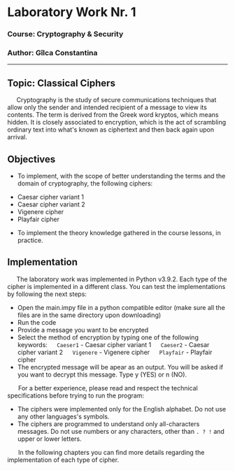 # Laboratory Work Nr. 1
### Course: Cryptography & Security
### Author: Gîlca Constantina

----

## Topic: Classical Ciphers
&ensp;&ensp;&ensp;Cryptography is the study of secure communications techniques that allow only the sender and intended recipient of a message to view its contents. The term is derived from the Greek word kryptos, which means hidden. It is closely associated to encryption, which is the act of scrambling ordinary text into what's known as ciphertext and then back again upon arrival.

## Objectives
* To implement, with the scope of better understanding the terms and the domain of cryptography, the following ciphers:
- Caesar cipher variant 1
- Caesar cipher variant 2
- Vigenere cipher
- Playfair cipher
* To implement the theory knowledge gathered in the course lessons, in practice.

## Implementation
&ensp;&ensp;&ensp;The laboratory work was implemented in Python v3.9.2. Each type of the cipher is implemented in a different class. You can test the implementations by following the next steps:
- Open the main.impy file in a python compatible editor (make sure all the files are in the same directory upon downloading)
- Run the code
- Provide a message you want to be encrypted
- Select the method of encryption by typing one of the following keywords:
&ensp;&ensp; ``` Caeser1 ``` - Caesar cipher variant 1
&ensp;&ensp; ``` Caeser2 ``` - Caesar cipher variant 2
&ensp;&ensp; ``` Vigenere ``` - Vigenere cipher
&ensp;&ensp; ``` Playfair ``` - Playfair cipher
- The encrypted message will be apear as an output. You will be asked if you want to decrypt this message. Type y (YES) or n (NO).

&ensp;&ensp;&ensp; For a better experience, please read and respect the technical specifications before trying to run the program:
- The ciphers were implemented only for the English alphabet. Do not use any other languages's symbols.
- The ciphers are programmed to understand only all-characters messages. Do not use numbers or any characters, other than ``` . ? ! ``` and upper or lower letters.

&ensp;&ensp;&ensp; In the following chapters you can find more details regarding the implementation of each type of cipher.
